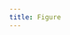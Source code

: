 ```yaml
---
title: Figure
---
```

<figure url="/assets/images/articles/brownhills/middleton-bridge.jpeg" caption="A photo of a wonderful looking bridge, on its brick facade there’s a nameplate that reads “Middleton Bridge”.">